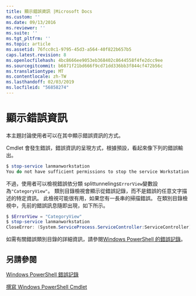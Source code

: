 ```yaml
---
title: 顯示錯誤資訊 |Microsoft Docs
ms.custom: ''
ms.date: 09/13/2016
ms.reviewer: ''
ms.suite: ''
ms.tgt_pltfrm: ''
ms.topic: article
ms.assetid: 76fcc0c1-9795-45d3-a564-40f822b657b5
caps.latest.revision: 8
ms.openlocfilehash: 4bc8666ee9053eb368402c8644558f4fe2dcc9ee
ms.sourcegitcommit: b6871f21bd666f9cd71dd336bb3f844cf472b56c
ms.translationtype: MT
ms.contentlocale: zh-TW
ms.lasthandoff: 02/03/2019
ms.locfileid: "56858274"
---
```

# <a name="displaying-error-information"></a>顯示錯誤資訊

本主題討論使用者可以在其中顯示錯誤資訊的方式。

Cmdlet 會發生錯誤，錯誤資訊的呈現方式，根據預設，看起來像下列的錯誤輸出。

```powershell
$ stop-service lanmanworkstation
You do not have sufficient permissions to stop the service Workstation.
```

不過，使用者可以檢視錯誤依分類 splittunneling`$ErrorView`變數設為`"CategoryView"`。 類別目錄檢視會顯示從錯誤記錄，而不是錯誤的任意文字描述的特定資訊。 此檢視可能很有用，如果您有一長串的掃描錯誤。 在類別目錄檢視中，先前的錯誤訊息隨即出現，如下所示。

```powershell
$ $ErrorView = "CategoryView"
$ stop-service lanmanworkstation
CloseError: (System.ServiceProcess.ServiceController:ServiceController) [stop-service], ServiceCommandException
```

如需有關錯誤類別目錄的詳細資訊，請參閱[Windows PowerShell 的錯誤記錄](./windows-powershell-error-records.md)。

## <a name="see-also"></a>另請參閱

[Windows PowerShell 錯誤記錄](./windows-powershell-error-records.md)

[撰寫 Windows PowerShell Cmdlet](./writing-a-windows-powershell-cmdlet.md)
